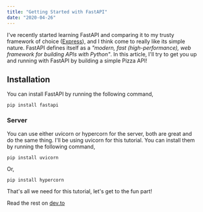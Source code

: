 ```yaml
---
title: "Getting Started with FastAPI"
date: "2020-04-26"
---
```


I've recently started learning FastAPI and comparing it to my trusty framework of choice ([Express](https://expressjs.com/)), and I think come to really like its simple nature. FastAPI defines itself as a _"modern, fast (high-performance), web framework for building APIs with Python"_. In this article, I'll try to get you up and running with FastAPI by building a simple Pizza API!

## Installation
You can install FastAPI by running the following command,
```
pip install fastapi
```
### Server
You can use either uvicorn or hypercorn for the server, both are great and do the same thing. I'll be using uvicorn for this tutorial. You can install them by running the following command,
```
pip install uvicorn
```
Or,
```
pip install hypercorn
```
That's all we need for this tutorial, let's get to the fun part!

Read the rest on [dev.to](https://dev.to/supanthapaul/getting-started-with-fastapi-create-apis-quickly-using-python-2a9f)